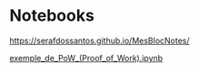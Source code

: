 # Notebooks

https://serafdossantos.github.io/MesBlocNotes/

[exemple_de_PoW_(Proof_of_Work).ipynb](exemple_de_PoW_(Proof_of_Work).ipynb)

